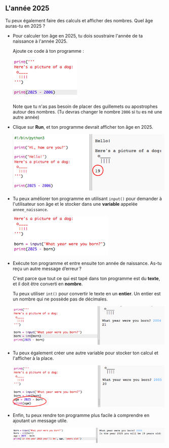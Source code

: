 ## L'année 2025

Tu peux également faire des calculs et afficher des nombres. Quel âge auras-tu en 2025 ?

+ Pour calculer ton âge en 2025, tu dois soustraire l'année de ta naissance à l'année 2025.
    
    Ajoute ce code à ton programme :
    
    ![capture d'écran](images/me-calc.png)
    
    Note que tu n'as pas besoin de placer des guillemets ou apostrophes autour des nombres. (Tu devras changer le nombre `2006` si tu es né une autre année)

+ Clique sur **Run**, et ton programme devrait afficher ton âge en 2025.
    
    ![capture d'écran](images/me-calc-run.png)

+ Tu peux améliorer ton programme en utilisant `input()` pour demander à l'utilisateur son âge et le stocker dans une **variable** appelée `annee_naissance`.
    
    ![capture d'écran](images/me-input.png)

+ Exécute ton programme et entre ensuite ton année de naissance. As-tu reçu un autre message d’erreur ?
    
    C'est parce que tout ce qui est tapé dans ton programme est du **texte**, et il doit être converti en **nombre**.
    
    Tu peux utiliser `int()` pour convertir le texte en un **entier**. Un entier est un nombre qui ne possède pas de décimales.
    
    ![capture d'écran](images/me-input-test.png)

+ Tu peux également créer une autre variable pour stocker ton calcul et l'afficher à la place.
    
    ![capture d'écran](images/me-result-variable.png)

+ Enfin, tu peux rendre ton programme plus facile à comprendre en ajoutant un message utile.
    
    ![capture d'écran](images/me-message.png)